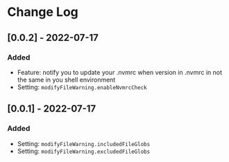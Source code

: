 # Change Log

## [0.0.2] - 2022-07-17

### Added

- Feature: notify you to update your .nvmrc when version in .nvmrc in not the same in you shell environment
- Setting: `modifyFileWarning.enableNvmrcCheck`

## [0.0.1] - 2022-07-17

### Added

- Setting: `modifyFileWarning.includedFileGlobs`
- Setting: `modifyFileWarning.excludedFileGlobs`
